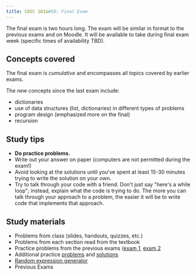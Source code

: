 ```yaml
---
title: COSC 101&#58; Final Exam
---
```


<!-- The final exam is administered during the scheduled period for your class section as specified by the university exam schedule.  Please refer to information from your instructor for the most complete information.  Note that calculators, notes, and computers are not permitted for the exam. -->

The final exam is two hours long. The exam will be similar in format to the previous exams and on Moodle.  It will be available to take during final exam week (specific times of availability TBD).

## Concepts covered

The final exam is *cumulative* and encompasses all topics covered by earlier exams.

The *new* concepts since the last exam include:

  - dictionaries
  - use of data structures (list, dictionaries) in different types of problems
  - program design (emphasized more on the final)
  - recursion

<!-- classes and objects, (recursive web crawling, random surfer simulations, etc.). -->


## Study tips

- **Do practice problems.**
- Write out your answer on paper (computers are not permitted during the exam!)
- Avoid looking at the solutions until you've spent at least 15-30 minutes trying to write the solution on your own.
- Try to talk through your code with a friend.  Don't just say "here's a while loop"; instead, explain what the code is trying to do.  The more you can talk through your approach to a problem, the easier it will be to write code that implements that approach.

## Study materials

- Problems from class (slides, handouts, quizzes, etc.)
- Problems from each section read from the textbook
- Practice problems from the previous exams ([exam 1](../exam1), [exam 2](../exam2)
- Additional practice [problems](practice_problems) and [solutions](practice_solutions) 
- [Random expression generator](https://www.cs.colgate.edu/~jsommers/cgi-bin/cosc101expr.php)
- Previous Exams

<!-- Note: codingbat does not have any recursion problems for python, but it does have a nice collection for Java. You can read those problem descriptions and still try to solve them (in python of course). They can be found here: [java coding bat](http://codingbat.com/java/Recursion-1)-->
